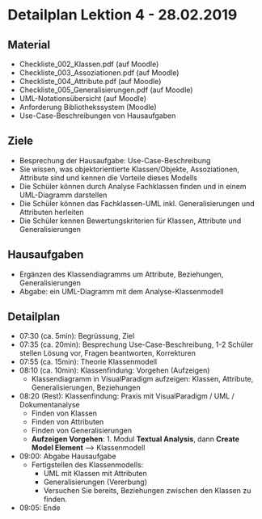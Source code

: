 Detailplan Lektion 4 - 28.02.2019
===========================================

Material
--------
* Checkliste_002_Klassen.pdf (auf Moodle)
* Checkliste_003_Assoziationen.pdf (auf Moodle)
* Checkliste_004_Attribute.pdf (auf Moodle)
* Checkliste_005_Generalisierungen.pdf (auf Moodle)
* UML-Notationsübersicht (auf Moodle)
* Anforderung Bibliothekssystem (Moodle)
* Use-Case-Beschreibungen von Hausaufgaben

Ziele
-----

* Besprechung der Hausaufgabe: Use-Case-Beschreibung
* Sie wissen, was objektorientierte Klassen/Objekte, Assoziationen, Attribute sind und kennen die Vorteile dieses Modells
* Die Schüler können durch Analyse Fachklassen finden und in einem UML-Diagramm darstellen
* Die Schüler können das Fachklassen-UML inkl. Generalisierungen und Attributen herleiten
* Die Schüler kennen Bewertungskriterien für Klassen, Attribute und Generalisierungen

Hausaufgaben
--------------

* Ergänzen des Klassendiagramms um Attribute, Beziehungen, Generalisierungen
* Abgabe: ein UML-Diagramm mit dem Analyse-Klassenmodell

Detailplan
----------

* 07:30 (ca. 5min): Begrüssung, Ziel
* 07:35 (ca. 20min): Besprechung Use-Case-Beschreibung, 1-2 Schüler stellen Lösung vor, Fragen beantworten, Korrekturen
* 07:55 (ca. 15min): Theorie Klassenmodell
* 08:10 (ca. 10min): Klassenfindung: Vorgehen (Aufzeigen)
  * Klassendiagramm in VisualParadigm aufzeigen: Klassen, Attribute, Generalisierungen, Beziehungen
* 08:20 (Rest): Klassenfindung: Praxis mit VisualParadigm / UML / Dokumentanalyse
  * Finden von Klassen
  * Finden von Attributen
  * Finden von Generalisierungen
  * **Aufzeigen Vorgehen**: 1. Modul **Textual Analysis**, dann **Create Model Element** --> Klassenmodell
* 09:00: Abgabe Hausaufgabe
  * Fertigstellen des Klassenmodells:
    * UML mit Klassen mit Attributen
    * Generalisierungen (Vererbung)
    * Versuchen Sie bereits, Beziehungen zwischen den Klassen zu finden.
* 09:05: Ende
